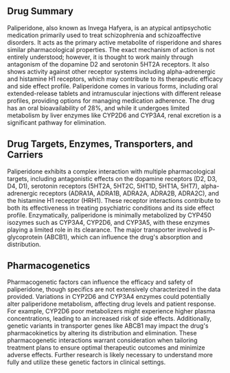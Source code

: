 ## Drug Summary
Paliperidone, also known as Invega Hafyera, is an atypical antipsychotic medication primarily used to treat schizophrenia and schizoaffective disorders. It acts as the primary active metabolite of risperidone and shares similar pharmacological properties. The exact mechanism of action is not entirely understood; however, it is thought to work mainly through antagonism of the dopamine D2 and serotonin 5HT2A receptors. It also shows activity against other receptor systems including alpha-adrenergic and histamine H1 receptors, which may contribute to its therapeutic efficacy and side effect profile. Paliperidone comes in various forms, including oral extended-release tablets and intramuscular injections with different release profiles, providing options for managing medication adherence. The drug has an oral bioavailability of 28%, and while it undergoes limited metabolism by liver enzymes like CYP2D6 and CYP3A4, renal excretion is a significant pathway for elimination.

## Drug Targets, Enzymes, Transporters, and Carriers
Paliperidone exhibits a complex interaction with multiple pharmacological targets, including antagonistic effects on the dopamine receptors (D2, D3, D4, D1), serotonin receptors (5HT2A, 5HT2C, 5HT1D, 5HT1A, 5HT7), alpha-adrenergic receptors (ADRA1A, ADRA1B, ADRA2A, ADRA2B, ADRA2C), and the histamine H1 receptor (HRH1). These receptor interactions contribute to both its effectiveness in treating psychiatric conditions and its side effect profile. Enzymatically, paliperidone is minimally metabolized by CYP450 isozymes such as CYP3A4, CYP2D6, and CYP3A5, with these enzymes playing a limited role in its clearance. The major transporter involved is P-glycoprotein (ABCB1), which can influence the drug's absorption and distribution.

## Pharmacogenetics
Pharmacogenetic factors can influence the efficacy and safety of paliperidone, though specifics are not extensively characterized in the data provided. Variations in CYP2D6 and CYP3A4 enzymes could potentially alter paliperidone metabolism, affecting drug levels and patient response. For example, CYP2D6 poor metabolizers might experience higher plasma concentrations, leading to an increased risk of side effects. Additionally, genetic variants in transporter genes like ABCB1 may impact the drug's pharmacokinetics by altering its distribution and elimination. These pharmacogenetic interactions warrant consideration when tailoring treatment plans to ensure optimal therapeutic outcomes and minimize adverse effects. Further research is likely necessary to understand more fully and utilize these genetic factors in clinical settings.